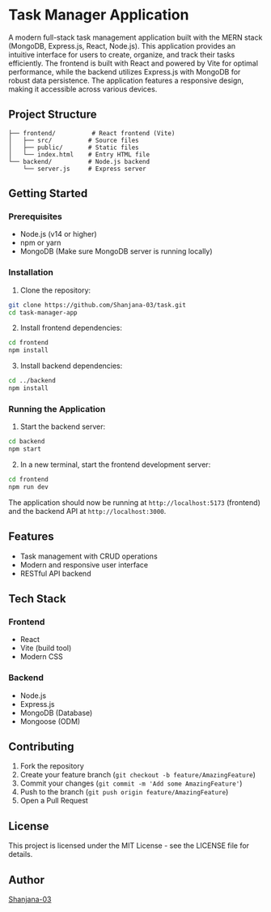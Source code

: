 # Task Manager Application

A modern full-stack task management application built with the MERN stack (MongoDB, Express.js, React, Node.js). This application provides an intuitive interface for users to create, organize, and track their tasks efficiently. The frontend is built with React and powered by Vite for optimal performance, while the backend utilizes Express.js with MongoDB for robust data persistence. The application features a responsive design, making it accessible across various devices.

## Project Structure

```
├── frontend/          # React frontend (Vite)
│   ├── src/          # Source files
│   ├── public/       # Static files
│   └── index.html    # Entry HTML file
└── backend/          # Node.js backend
    └── server.js     # Express server
```

## Getting Started

### Prerequisites

- Node.js (v14 or higher)
- npm or yarn
- MongoDB (Make sure MongoDB server is running locally)

### Installation

1. Clone the repository:
```bash
git clone https://github.com/Shanjana-03/task.git
cd task-manager-app
```

2. Install frontend dependencies:
```bash
cd frontend
npm install
```

3. Install backend dependencies:
```bash
cd ../backend
npm install
```

### Running the Application

1. Start the backend server:
```bash
cd backend
npm start
```

2. In a new terminal, start the frontend development server:
```bash
cd frontend
npm run dev
```

The application should now be running at `http://localhost:5173` (frontend) and the backend API at `http://localhost:3000`.

## Features

- Task management with CRUD operations
- Modern and responsive user interface
- RESTful API backend

## Tech Stack

### Frontend
- React
- Vite (build tool)
- Modern CSS

### Backend
- Node.js
- Express.js
- MongoDB (Database)
- Mongoose (ODM)

## Contributing

1. Fork the repository
2. Create your feature branch (`git checkout -b feature/AmazingFeature`)
3. Commit your changes (`git commit -m 'Add some AmazingFeature'`)
4. Push to the branch (`git push origin feature/AmazingFeature`)
5. Open a Pull Request

## License

This project is licensed under the MIT License - see the LICENSE file for details.

## Author

[Shanjana-03](https://github.com/Shanjana-03)
